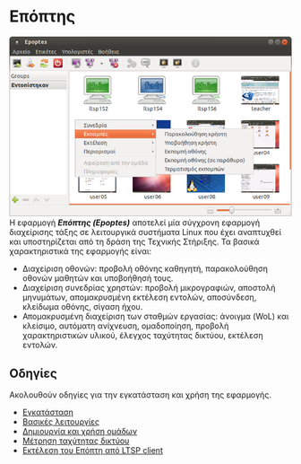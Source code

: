 # Επόπτης

[![](epoptes.png)](epoptes.png) Η εφαρμογή ***Επόπτης (Epoptes)*** αποτελεί μία
σύγχρονη εφαρμογή διαχείρισης τάξης σε λειτουργικά συστήματα Linux που έχει
αναπτυχθεί και υποστηρίζεται από τη δράση της Τεχνικής Στήριξης. Τα βασικά
χαρακτηριστικά της εφαρμογής είναι:

- Διαχείριση οθονών: προβολή οθόνης καθηγητή, παρακολούθηση οθονών μαθητών και
  υποβοήθησή τους.
- Διαχείριση συνεδρίας χρηστών: προβολή μικρογραφιών, αποστολή μηνυμάτων,
  απομακρυσμένη εκτέλεση εντολών, αποσύνδεση, κλείδωμα οθόνης, σίγαση ήχου.
- Απομακρυσμένη διαχείριση των σταθμών εργασίας: άνοιγμα (WoL) και κλείσιμο,
  αυτόματη ανίχνευση, ομαδοποίηση, προβολή χαρακτηριστικών υλικού, έλεγχος
  ταχύτητας δικτύου, εκτέλεση εντολών.

## Οδηγίες

Ακολουθούν οδηγίες για την εγκατάσταση και χρήση της εφαρμογής.

- [Εγκατάσταση](installation.md)
- [Βασικές λειτουργίες](usage.md)
- [Δημιουργία και χρήση ομάδων](groups.md)
- [Μέτρηση ταχύτητας δικτύου](lan-benchmark.md)
- [Εκτέλεση του Επόπτη από LTSP client](run-ltsp-client.md)
